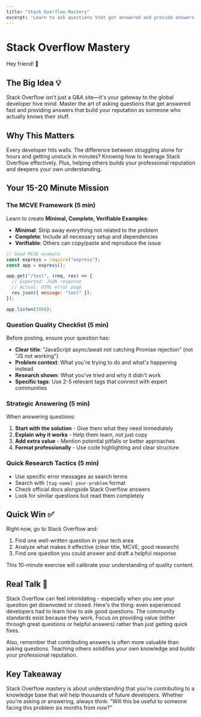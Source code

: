 ```yaml
---
title: "Stack Overflow Mastery"
excerpt: "Learn to ask questions that get answered and provide answers that help others."
---
```


# Stack Overflow Mastery

Hey friend! 👋

## The Big Idea 💡

Stack Overflow isn't just a Q&A site—it's your gateway to the global developer
hive mind. Master the art of asking questions that get answered fast and
providing answers that build your reputation as someone who actually knows their
stuff.

## Why This Matters

Every developer hits walls. The difference between struggling alone for hours
and getting unstuck in minutes? Knowing how to leverage Stack Overflow
effectively. Plus, helping others builds your professional reputation and
deepens your own understanding.

## Your 15-20 Minute Mission

### The MCVE Framework (5 min)

Learn to create **Minimal, Complete, Verifiable Examples**:

- **Minimal**: Strip away everything not related to the problem
- **Complete**: Include all necessary setup and dependencies
- **Verifiable**: Others can copy/paste and reproduce the issue

```javascript
// Good MCVE example
const express = require("express");
const app = express();

app.get("/test", (req, res) => {
  // Expected: JSON response
  // Actual: HTML error page
  res.json({ message: "test" });
});

app.listen(3000);
```

### Question Quality Checklist (5 min)

Before posting, ensure your question has:

- **Clear title**: "JavaScript async/await not catching Promise rejection" (not
  "JS not working")
- **Problem context**: What you're trying to do and what's happening instead
- **Research shown**: What you've tried and why it didn't work
- **Specific tags**: Use 2-5 relevant tags that connect with expert communities

### Strategic Answering (5 min)

When answering questions:

1. **Start with the solution** - Give them what they need immediately
2. **Explain why it works** - Help them learn, not just copy
3. **Add extra value** - Mention potential pitfalls or better approaches
4. **Format professionally** - Use code highlighting and clear structure

### Quick Research Tactics (5 min)

- Use specific error messages as search terms
- Search with `[tag-name] your-problem` format
- Check official docs alongside Stack Overflow answers
- Look for similar questions but read them completely

## Quick Win ✅

Right now, go to Stack Overflow and:

1. Find one well-written question in your tech area
2. Analyze what makes it effective (clear title, MCVE, good research)
3. Find one question you could answer and draft a helpful response

This 10-minute exercise will calibrate your understanding of quality content.

## Real Talk 💬

Stack Overflow can feel intimidating - especially when you see your question get
downvoted or closed. Here's the thing: even experienced developers had to learn
how to ask good questions. The community standards exist because they work.
Focus on providing value (either through great questions or helpful answers)
rather than just getting quick fixes.

Also, remember that contributing answers is often more valuable than asking
questions. Teaching others solidifies your own knowledge and builds your
professional reputation.

## Key Takeaway

Stack Overflow mastery is about understanding that you're contributing to a
knowledge base that will help thousands of future developers. Whether you're
asking or answering, always think: "Will this be useful to someone facing this
problem six months from now?"
